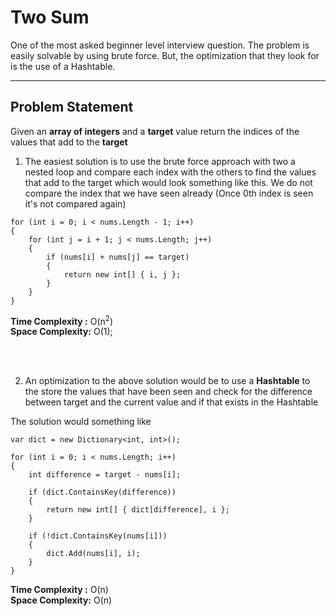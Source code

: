 # Two Sum

One of the most asked beginner level interview question. The problem is easily solvable by using brute force. But, the optimization that they look for is the use of a Hashtable.

---

## Problem Statement
Given an **array of integers** and a **target** value return the indices of the values that add to the **target**


1. The easiest solution is to use the brute force approach with two a nested loop and compare each index with the others to find the values that add to the target which would look something like this. We do not compare the index that we have seen already (Once 0th index is seen it's not compared again)

```
for (int i = 0; i < nums.Length - 1; i++)
{
    for (int j = i + 1; j < nums.Length; j++)
    {
        if (nums[i] + nums[j] == target)
        {
            return new int[] { i, j };
        }
    }
}
```

**Time Complexity :** O(n<sup>2</sup>)<br/>
**Space Complexity:** O(1);

<br/>
<br/>

2. An optimization to the above solution would be to use a **Hashtable** to the store the values that have been seen and check for the difference between target and the current value and if that exists in the Hashtable

The solution would something like
```
var dict = new Dictionary<int, int>();

for (int i = 0; i < nums.Length; i++)
{
    int difference = target - nums[i];

    if (dict.ContainsKey(difference))
    {
        return new int[] { dict[difference], i };
    }

    if (!dict.ContainsKey(nums[i]))
    {
        dict.Add(nums[i], i);
    }
}
```

**Time Complexity :** O(n)<br/>
**Space Complexity:** O(n)